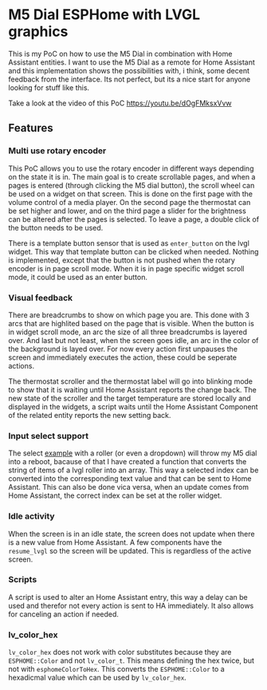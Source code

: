 # M5 Dial ESPHome with LVGL graphics

This is my PoC on how to use the M5 Dial in combination with Home Assistant entities. I want to use the M5 Dial as a remote for Home Assistant and this implementation shows the possibilities with, i think, some decent feedback from the interface. Its not perfect, but its a nice start for anyone looking for stuff like this.

Take a look at the video of this PoC
https://youtu.be/dOgFMksxVvw

## Features

### Multi use rotary encoder

This PoC allows you to use the rotary encoder in different ways depending on the state it is in. The main goal is to create scrollable pages, and when a pages is entered (through clicking the M5 dial button), the scroll wheel can be used on a widget on that screen. This is done on the first page with the volume control of a media player. On the second page the thermostat can be set higher and lower, and on the third page a slider for the brightness can be altered after the pages is selected. To leave a page, a double click of the button needs to be used.

There is a template button sensor that is used as `enter_button` on the lvgl widget. This way that template button can be clicked when needed. Nothing is implemented, except that the button is not pushed when the rotary encoder is in page scroll mode. When it is in page specific widget scroll mode, it could be used as an enter button.

### Visual feedback

There are breadcrumbs to show on which page you are. This done with 3 arcs that are highlited based on the page that is visible. When the button is in widget scroll mode, an arc the size of all three breadcrumbs is layered over. And last but not least, when the screen goes idle, an arc in the color of the background is layed over. For now every action first unpauses the screen and immediately executes the action, these could be seperate actions.

The thermostat scroller and the thermostat label will go into blinking mode to show that it is waiting until Home Assistant reports the change back. The new state of the scroller and the target temperature are stored locally and displayed in the widgets, a script waits until the Home Assistant Component of the related entity reports the new setting back.

### Input select support

The select [example](https://esphome.io/components/select/lvgl.html) with a roller (or even a dropdown) will throw my M5 dial into a reboot, bacause of that I have created a function that converts the string of items of a lvgl roller into an array. This way a selected index can be converted into the corresponding text value and that can be sent to Home Assistant. This can also be done vica versa, when an update comes from Home Assistant, the correct index can be set at the roller widget.

### Idle activity

When the screen is in an idle state, the screen does not update when there is a new value from Home Assistant. A few components have the `resume_lvgl` so the screen will be updated. This is regardless of the active screen.

### Scripts

A script is used to alter an Home Assistant entry, this way a delay can be used and therefor not every action is sent to HA immediately. It also allows for canceling an action if needed.

### lv_color_hex

`lv_color_hex` does not work with color substitutes because they are `ESPHOME::Color` and not `lv_color_t`. This means defining the hex twice, but not with `esphomeColorToHex`. This converts the `ESPHOME::Color` to a hexadicmal value which can be used by `lv_color_hex`.